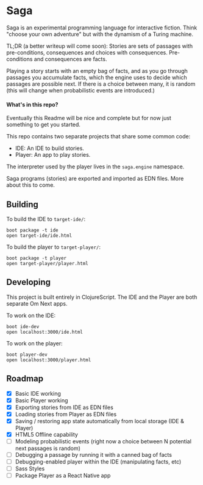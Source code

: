 # Saga

Saga is an experimental programming language for interactive fiction. Think
"choose your own adventure" but with the dynamism of a Turing machine.

TL;DR (a better writeup will come soon): Stories are sets of passages with
pre-conditions, consequences and choices with consequences. Pre-conditions and
consequences are facts.

Playing a story starts with an empty bag of facts, and as you go through
passages you accumulate facts, which the engine uses to decide which passages
are possible next. If there is a choice between many, it is random (this will
change when probabilistic events are introduced.)

#### What's in this repo?

Eventually this Readme will be nice and complete but for now just something to
get you started.

This repo contains two separate projects that share some common code:

* IDE: An IDE to build stories.
* Player: An app to play stories.

The interpreter used by the player lives in the `saga.engine` namespace.

Saga programs (stories) are exported and imported as EDN files. More about this
to come.

## Building

To build the IDE to `target-ide/`:

    boot package -t ide
    open target-ide/ide.html
    
To build the player to `target-player/`:

    boot package -t player
    open target-player/player.html
    
## Developing

This project is built entirely in ClojureScript. The IDE and the Player are both
separate Om Next apps.

To work on the IDE:

    boot ide-dev
    open localhost:3000/ide.html
    
To work on the player:

    boot player-dev
    open localhost:3000/player.html

## Roadmap

* [x] Basic IDE working
* [x] Basic Player working
* [x] Exporting stories from IDE as EDN files
* [x] Loading stories from Player as EDN files
* [x] Saving / restoring app state automatically from local storage (IDE & Player)
* [x] HTML5 Offline capability
* [ ] Modeling probabilistic events (right now a choice between N potential next passages is random)
* [ ] Debugging a passage by running it with a canned bag of facts
* [ ] Debugging-enabled player within the IDE (manipulating facts, etc)
* [ ] Sass Styles
* [ ] Package Player as a React Native app
